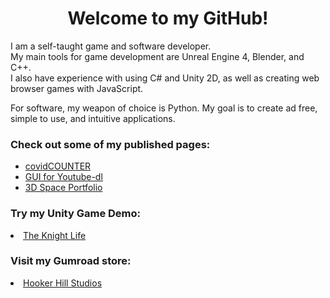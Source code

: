 <h1 style="text-align: center">Welcome to my GitHub!</h2>

<p>I am a self-taught game and software developer. <br>My main tools for game development are Unreal Engine 4, Blender, and C++.<br>
I also have experience with using C# and Unity 2D, as well as creating web browser games with JavaScript.</p>
<p>For software, my weapon of choice is Python. My goal is to create ad free, simple to use, and intuitive applications.</p> 

<h3>Check out some of my published pages:</h3>

<ul>
<li>
<a href="https://jrh89.GitHub.io/ImprovedCovidCounter" target="">covidCOUNTER</a>
</li>
<li>
<a href="https://jrh89.GitHub.io/FMDownloadPage" target="">GUI for Youtube-dl</a>
</li>
<li>
<a href="https://jrh89.GitHub.io/NP" target="">3D Space Portfolio</a>
</li>
</ul>

<h3>Try my Unity Game Demo:</h3>

<li>
<a href="https://jrh89.itch.io/the-knight-life" target="">The Knight Life</a>
</li>

<h3>Visit my Gumroad store:</h3>

<li>
<a href="https://jrh89.gumroad.com" target="">Hooker Hill Studios</a>
</li>


